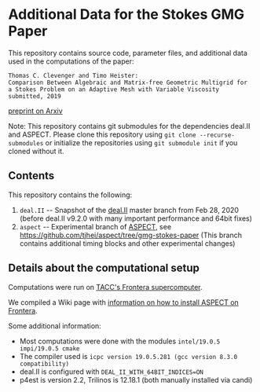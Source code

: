 # Additional Data for the Stokes GMG Paper

This repository contains source code, parameter files, and additional data
used in the computations of the paper:

```
Thomas C. Clevenger and Timo Heister:
Comparison Between Algebraic and Matrix-free Geometric Multigrid for
a Stokes Problem on an Adaptive Mesh with Variable Viscosity
submitted, 2019
```
[preprint on Arxiv](https://arxiv.org/abs/1907.06696)

Note: This repository contains git submodules for the dependencies deal.II and
ASPECT. Please clone this repository using ``git clone --recurse-submodules``
or initialize the repositories using ``git submodule init`` if you cloned
without it.

## Contents

This repository contains the following:
1. ``deal.II`` -- Snapshot of the [deal.II](https://github.com/dealii/dealii) master branch from Feb 28, 2020 (before deal.II v9.2.0 with many important performance and 64bit fixes)
2. ``aspect`` -- Experimental branch of [ASPECT](https://github.com/geodynamics/aspect), see https://github.com/tjhei/aspect/tree/gmg-stokes-paper (This branch contains additional timing blocks and other experimental changes)

## Details about the computational setup

Computations were run on [TACC's Frontera supercomputer](https://github.com/dealii/dealii).

We compiled a Wiki page with [information on how to install ASPECT on Frontera](https://github.com/geodynamics/aspect/wiki/Installation-on-Frontera).

Some additional information:
- Most computations were done with the modules ``intel/19.0.5 impi/19.0.5 cmake``
- The compiler used is ``icpc version 19.0.5.281 (gcc version 8.3.0 compatibility)``
- deal.II is configured with ``DEAL_II_WITH_64BIT_INDICES=ON``
- p4est is version 2.2, Trilinos is 12.18.1 (both manually installed via candi)

